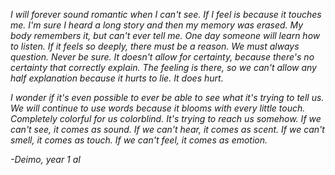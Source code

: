*I will forever sound romantic when I can't see. If I feel is because it touches me. I'm sure I heard a long story and then my memory was erased. My body remembers it, but can't ever tell me. One day someone will learn how to listen. If it feels so deeply, there must be a reason. We must always question. Never be sure. It doesn't allow for certainty, because there's no certainty that correctly explain. The feeling is there, so we can't allow any half explanation because it hurts to lie. It does hurt.*

*I wonder if it's even possible to ever be able to see what it's trying to tell us. We will continue to use words because it blooms with every little touch. Completely colorful for us colorblind. It's trying to reach us somehow. If we can't see, it comes as sound. If we can't hear, it comes as scent. If we can't smell, it comes as touch. If we can't feel, it comes as emotion.* 

*-Deimo, year 1 aI*